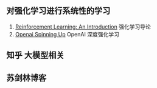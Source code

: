 ## 对强化学习进行系统性的学习
1. [Reinforcement Learning: An Introduction](https://rl.qiwihui.com/zh-cn/latest/) 强化学习导论
2. [Openai Spinning Up](https://spinningup.qiwihui.com/zh-cn/latest/) OpenAI 深度强化学习

## 知乎 大模型相关

## 苏剑林博客